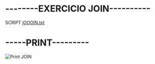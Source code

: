 # --------EXERCICIO JOIN----------

SCRIPT
[jOOOIN.txt](https://github.com/CplGustavo/JOIN/files/12807421/jOOOIN.txt)

# -----PRINT---------


![Print JOIN](https://github.com/CplGustavo/JOIN/assets/144744164/aaa8ddd6-d6e7-4281-98b1-0d7100e0f50a)
